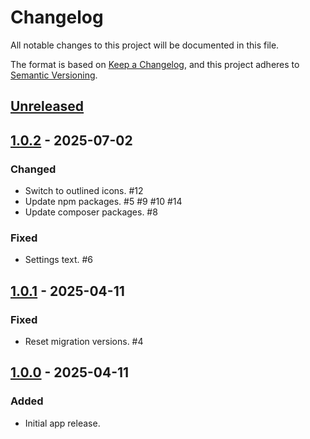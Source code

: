 <!--
  - SPDX-FileCopyrightText: 2022 Nextcloud GmbH and Nextcloud contributors
  - SPDX-License-Identifier: AGPL-3.0-or-later
-->
# Changelog

All notable changes to this project will be documented in this file.

The format is based on [Keep a Changelog](https://keepachangelog.com/en/1.1.0/),
and this project adheres to [Semantic Versioning](https://semver.org/spec/v2.0.0.html).

## [Unreleased]

## [1.0.2] - 2025-07-02

### Changed

- Switch to outlined icons. #12
- Update npm packages. #5 #9 #10 #14
- Update composer packages. #8

### Fixed

- Settings text. #6

## [1.0.1] - 2025-04-11

### Fixed

- Reset migration versions. #4

## [1.0.0] - 2025-04-11

### Added

- Initial app release.

[Unreleased]: https://github.com/nextcloud/integration_watsonx/compare/v1.0.2...HEAD
[1.0.2]: https://github.com/nextcloud/integration_watsonx/compare/v1.0.1...v1.0.2
[1.0.1]: https://github.com/nextcloud/integration_watsonx/compare/v1.0.0...v1.0.1
[1.0.0]: https://github.com/nextcloud/integration_watsonx/releases/tag/v1.0.0
